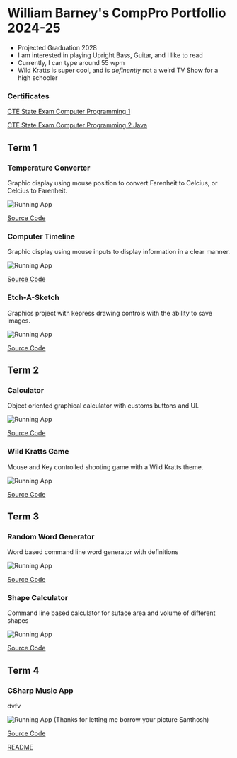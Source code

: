 # William Barney's CompPro Portfollio 2024-25
* Projected Graduation 2028
* I am interested in playing Upright Bass, Guitar, and I like to read
* Currently, I  can type around 55 wpm
* Wild Kratts is super cool, and is *definently* not a weird TV Show for a high schooler

### Certificates
[CTE State Exam Computer Programming 1](https://github.com/BarneyDaDinosaur/programingportfolio/blob/main/src/William%20Barney_Computer%20Programming%20I_12162024.pdf)

[CTE State Exam Computer Programming 2 Java](https://github.com/BarneyDaDinosaur/programingportfolio/blob/main/src/William%20Barney_Computer%20Programming%202%20Java%20_05092025.pdf)

## Term 1
### Temperature Converter
Graphic display using mouse position to convert Farenheit to Celcius, or Celcius to Farenheit.

![Running App](https://github.com/BarneyDaDinosaur/programingportfolio/blob/main/images/tempConverter1.png?raw=true)

[Source Code](https://github.com/BarneyDaDinosaur/programingportfolio/blob/main/src/conversionApp.pde)

### Computer Timeline
Graphic display using mouse inputs to display information in a clear manner.

![Running App](https://github.com/BarneyDaDinosaur/programingportfolio/blob/main/images/timeline1.png?raw=true)

[Source Code](https://github.com/BarneyDaDinosaur/programingportfolio/blob/main/src/Timeline.pde)

### Etch-A-Sketch
Graphics project with kepress drawing controls with the ability to save images.

![Running App](https://github.com/BarneyDaDinosaur/programingportfolio/blob/main/images/Etch-A-Sketch1.png?raw=true)

[Source Code](https://github.com/BarneyDaDinosaur/programingportfolio/blob/main/src/etchASketch.pde)

## Term 2
### Calculator
Object oriented graphical calculator with customs buttons and UI.

![Running App](https://github.com/BarneyDaDinosaur/programingportfolio/blob/main/images/calc1.png?raw=true)

[Source Code](https://github.com/BarneyDaDinosaur/programingportfolio/tree/main/src/Calculator)

### Wild Kratts Game
Mouse and Key controlled shooting game with a Wild Kratts theme.

![Running App](https://github.com/BarneyDaDinosaur/programingportfolio/blob/main/images/WildKrattsGame1.png?raw=true)

[Source Code](https://github.com/BarneyDaDinosaur/programingportfolio/tree/main/src/WildKrattsGame%20(12_01_24)/WildKrattsGame)

## Term 3
### Random Word Generator
Word based command line word generator with definitions

![Running App](https://github.com/BarneyDaDinosaur/programingportfolio/blob/1dae0884cd304f417cd062d99652307ca9ff5ce7/images/WordCreator.png?raw=true)

[Source Code](https://github.com/BarneyDaDinosaur/programingportfolio/blob/b136e78e6212b91708f83ff615a559f2849fa9df/src/WordCreator2.5.5.java)

### Shape Calculator
Command line based calculator for suface area and volume of different shapes

![Running App](https://github.com/BarneyDaDinosaur/programingportfolio/blob/8b8e2bc934266cec568d42ea664b5d190a554abf/images/ShapeTester.png?raw=true)

[Source Code](https://github.com/BarneyDaDinosaur/programingportfolio/tree/cb1a93597ae38d28b99f86a6174f7b7c60302d32/src/ShapeTester.java)

## Term 4
### CSharp Music App
dvfv

![Running App (Thanks for letting me borrow your picture Santhosh)](https://github.com/Santhosh8828/programmingportfolio/blob/main/images/selectionScreen.png)

[Source Code](https://github.com/HenryBald/CSharp/tree/main/src/CSharp)

[README](https://github.com/HenryBald/CSharp/blob/main/README.md)
